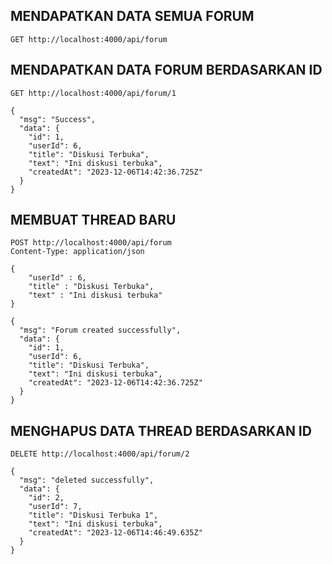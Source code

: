 ## MENDAPATKAN DATA SEMUA FORUM
```
GET http://localhost:4000/api/forum
```

## MENDAPATKAN DATA FORUM BERDASARKAN ID
```
GET http://localhost:4000/api/forum/1
```
```
{
  "msg": "Success",
  "data": {
    "id": 1,
    "userId": 6,
    "title": "Diskusi Terbuka",
    "text": "Ini diskusi terbuka",
    "createdAt": "2023-12-06T14:42:36.725Z"
  }
}
```

## MEMBUAT THREAD BARU
```
POST http://localhost:4000/api/forum
Content-Type: application/json

{
    "userId" : 6,
    "title" : "Diskusi Terbuka",
    "text" : "Ini diskusi terbuka"
}
```
```
{
  "msg": "Forum created successfully",
  "data": {
    "id": 1,
    "userId": 6,
    "title": "Diskusi Terbuka",
    "text": "Ini diskusi terbuka",
    "createdAt": "2023-12-06T14:42:36.725Z"
  }
}
```

## MENGHAPUS DATA THREAD BERDASARKAN ID
```
DELETE http://localhost:4000/api/forum/2
```
```
{
  "msg": "deleted successfully",
  "data": {
    "id": 2,
    "userId": 7,
    "title": "Diskusi Terbuka 1",
    "text": "Ini diskusi terbuka",
    "createdAt": "2023-12-06T14:46:49.635Z"
  }
}
```